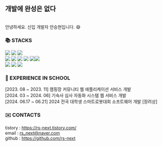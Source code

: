 
  <h2><b>개발에 완성은 없다</b></h2>
  <br>
  안녕하세요. 신입 개발자 안승현입니다. 😄


  <h3>📚 STACKS</h3>
  <div display=inline>
<img src="https://img.shields.io/badge/Backend-%23121011?style=for-the-badge">
  <img src="https://img.shields.io/badge/java-007396?style=for-the-badge&logo=java&logoColor=white"> <img src="https://img.shields.io/badge/spring-6DB33F?style=for-the-badge&logo=spring&logoColor=white"><br>
  <img src="https://img.shields.io/badge/Frontend-%23121011?style=for-the-badge"> 
  <img src="https://img.shields.io/badge/html5-66CC00?style=for-the-badge&logo=html5&logoColor=white"> <img src="https://img.shields.io/badge/javascript-F7DF1E?style=for-the-badge&logo=javascript&logoColor=black"> <img src="https://img.shields.io/badge/jsp-CC9900?style=for-the-badge&logo=jsp&logoColor=black"> <img src="https://img.shields.io/badge/css3-CCffff?style=for-the-badge&logo=css3&logoColor=black"><img src="https://img.shields.io/badge/vue.js-4FC08D?style=for-the-badge&logo=vue.js&logoColor=white"> <br>



<img src="https://img.shields.io/badge/database-%23121011?style=for-the-badge"> 
 <img src="https://img.shields.io/badge/oracle-F80000?style=for-the-badge&logo=oracle&logoColor=white"> 
  <img src="https://img.shields.io/badge/mysql-4479A1?style=for-the-badge&logo=mysql&logoColor=white">   
</div>

<h3>📖 EXPERIENCE IN SCHOOL</h3>
[2023. 08 ~ 2023. 11] 캠핑장 커뮤니티 웹 애플리케이션 서비스 개발 <br>
[2024. 03 ~ 2024. 06] 기숙사 심사 자동화 시스템 웹 서비스 개발 <br>
[2024. 06.17 ~ 06.21] 2024 전국 대학생 스마트로봇대회 소프트웨어 개발 [장려상]

<h3>✉️ CONTACTS </h3>

tistory : <a href="https://rs-next.tistory.com/">https://rs-next.tistory.com/</a><br>
email : rs_next@naver.com<br>
github : <a href="https://github.com/rs-next">https://github.com/rs-next</a><br>

